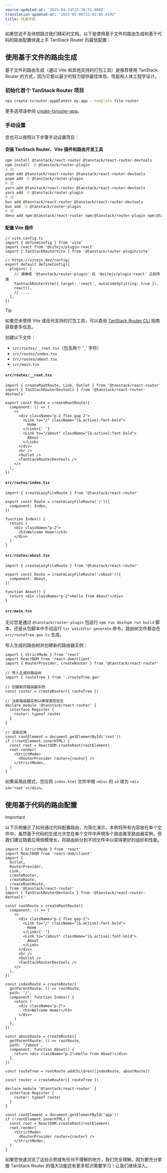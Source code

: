 ```yaml
---
source-updated-at: '2025-04-14T23:38:51.000Z'
translation-updated-at: '2025-05-06T22:02:05.619Z'
title: 快速开始
---
```


如果您迫不及待想跳过我们精彩的文档，以下是使用基于文件的路由生成和基于代码的路由配置快速上手 TanStack Router 的最低配置：

## 使用基于文件的路由生成

基于文件的路由生成（通过 Vite 和其他支持的打包工具）是推荐使用 TanStack Router 的方式，因为它能以最少的努力提供最佳体验、性能和人体工程学设计。

### 初始化首个 TanStack Router 项目

```sh
npx create-tsrouter-app@latest my-app --template file-router
```

更多选项请参阅 [create-tsrouter-app](https://github.com/TanStack/create-tsrouter-app)。

### 手动设置

您也可以按照以下步骤手动设置项目：

#### 安装 TanStack Router、Vite 插件和路由开发工具

```sh
npm install @tanstack/react-router @tanstack/react-router-devtools
npm install -D @tanstack/router-plugin
# 或
pnpm add @tanstack/react-router @tanstack/react-router-devtools
pnpm add -D @tanstack/router-plugin
# 或
yarn add @tanstack/react-router @tanstack/react-router-devtools
yarn add -D @tanstack/router-plugin
# 或
bun add @tanstack/react-router @tanstack/react-router-devtools
bun add -D @tanstack/router-plugin
# 或
deno add npm:@tanstack/react-router npm:@tanstack/router-plugin npm:@tanstack/react-router-devtools
```

#### 配置 Vite 插件

```tsx
// vite.config.ts
import { defineConfig } from 'vite'
import react from '@vitejs/plugin-react'
import { TanStackRouterVite } from '@tanstack/router-plugin/vite'

// https://vitejs.dev/config/
export default defineConfig({
  plugins: [
    // 请确保 '@tanstack/router-plugin' 在 '@vitejs/plugin-react' 之前传递
    TanStackRouterVite({ target: 'react', autoCodeSplitting: true }),
    react(),
    // ...,
  ],
})
```

> [!TIP]
> 如果您未使用 Vite 或任何支持的打包工具，可以查阅 [TanStack Router CLI](./routing/installation-with-router-cli.md) 指南获取更多信息。

创建以下文件：

- `src/routes/__root.tsx`（包含两个 '`_`' 字符）
- `src/routes/index.tsx`
- `src/routes/about.tsx`
- `src/main.tsx`

#### `src/routes/__root.tsx`

```tsx
import { createRootRoute, Link, Outlet } from '@tanstack/react-router'
import { TanStackRouterDevtools } from '@tanstack/react-router-devtools'

export const Route = createRootRoute({
  component: () => (
    <>
      <div className="p-2 flex gap-2">
        <Link to="/" className="[&.active]:font-bold">
          Home
        </Link>{' '}
        <Link to="/about" className="[&.active]:font-bold">
          About
        </Link>
      </div>
      <hr />
      <Outlet />
      <TanStackRouterDevtools />
    </>
  ),
})
```

#### `src/routes/index.tsx`

```tsx
import { createLazyFileRoute } from '@tanstack/react-router'

export const Route = createLazyFileRoute('/')({
  component: Index,
})

function Index() {
  return (
    <div className="p-2">
      <h3>Welcome Home!</h3>
    </div>
  )
}
```

#### `src/routes/about.tsx`

```tsx
import { createLazyFileRoute } from '@tanstack/react-router'

export const Route = createLazyFileRoute('/about')({
  component: About,
})

function About() {
  return <div className="p-2">Hello from About!</div>
}
```

#### `src/main.tsx`

无论您是通过 `@tanstack/router-plugin` 包运行 `npm run dev`/`npm run build` 脚本，还是从包脚本中手动运行 `tsr watch`/`tsr generate` 命令，路由树文件都会在 `src/routeTree.gen.ts` 生成。

导入生成的路由树并创建新的路由器实例：

```tsx
import { StrictMode } from 'react'
import ReactDOM from 'react-dom/client'
import { RouterProvider, createRouter } from '@tanstack/react-router'

// 导入生成的路由树
import { routeTree } from './routeTree.gen'

// 创建新的路由器实例
const router = createRouter({ routeTree })

// 注册路由器实例以确保类型安全
declare module '@tanstack/react-router' {
  interface Register {
    router: typeof router
  }
}

// 渲染应用
const rootElement = document.getElementById('root')!
if (!rootElement.innerHTML) {
  const root = ReactDOM.createRoot(rootElement)
  root.render(
    <StrictMode>
      <RouterProvider router={router} />
    </StrictMode>,
  )
}
```

如果采用此模式，您应将 `index.html` 文件中根 `<div>` 的 `id` 改为 `<div id='root'></div>`。

## 使用基于代码的路由配置

> [!IMPORTANT]
> 以下示例展示了如何通过代码配置路由，为简化演示，本例将所有内容放在单个文件中。虽然基于代码的生成允许您在单个文件中声明多个路由甚至路由器实例，但我们建议随着应用规模增长，将路由拆分到不同文件中以获得更好的组织和性能。

```tsx
import { StrictMode } from 'react'
import ReactDOM from 'react-dom/client'
import {
  Outlet,
  RouterProvider,
  Link,
  createRouter,
  createRoute,
  createRootRoute,
} from '@tanstack/react-router'
import { TanStackRouterDevtools } from '@tanstack/react-router-devtools'

const rootRoute = createRootRoute({
  component: () => (
    <>
      <div className="p-2 flex gap-2">
        <Link to="/" className="[&.active]:font-bold">
          Home
        </Link>{' '}
        <Link to="/about" className="[&.active]:font-bold">
          About
        </Link>
      </div>
      <hr />
      <Outlet />
      <TanStackRouterDevtools />
    </>
  ),
})

const indexRoute = createRoute({
  getParentRoute: () => rootRoute,
  path: '/',
  component: function Index() {
    return (
      <div className="p-2">
        <h3>Welcome Home!</h3>
      </div>
    )
  },
})

const aboutRoute = createRoute({
  getParentRoute: () => rootRoute,
  path: '/about',
  component: function About() {
    return <div className="p-2">Hello from About!</div>
  },
})

const routeTree = rootRoute.addChildren([indexRoute, aboutRoute])

const router = createRouter({ routeTree })

declare module '@tanstack/react-router' {
  interface Register {
    router: typeof router
  }
}

const rootElement = document.getElementById('app')!
if (!rootElement.innerHTML) {
  const root = ReactDOM.createRoot(rootElement)
  root.render(
    <StrictMode>
      <RouterProvider router={router} />
    </StrictMode>,
  )
}
```

如果您快速浏览了这些示例或有任何不理解的地方，我们完全理解，因为要充分掌握 TanStack Router 的强大功能还有更多知识需要学习！让我们继续深入。
